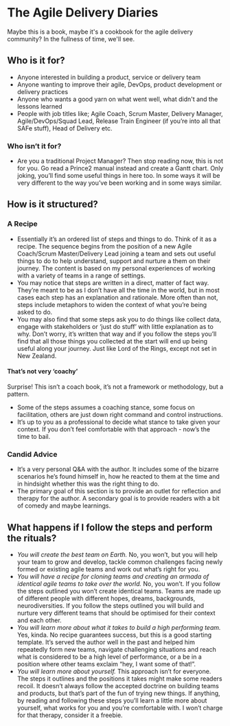 # The Agile Delivery Diaries
Maybe this is a book, maybe it's a cookbook for the agile delivery community? In the fullness of time, we'll see.
## Who is it for?
- Anyone interested in building a product, service or delivery team
- Anyone wanting to improve their agile, DevOps, product development or delivery practices
- Anyone who wants a good yarn on what went well, what didn't and the lessons learned
- People with job titles like; Agile Coach, Scrum Master, Delivery Manager, Agile/DevOps/Squad Lead, Release Train Engineer (if you’re into all that SAFe stuff), Head of Delivery etc. 
### Who isn’t it for?
- Are you a traditional Project Manager? Then stop reading now, this is not for you. Go read a Prince2 manual instead and create a Gantt chart. Only joking, you’ll find some useful things in here too. In some ways it will be very different to the way you’ve been working and in some ways similar.
## How is it structured?
### A Recipe 
- Essentially it’s an ordered list of steps and things to do. Think of it as a recipe. The sequence begins from the position of a new Agile Coach/Scrum Master/Delivery Lead joining a team and sets out useful things to do to help understand, support and nurture a them on their journey. The content is based on my personal experiences of working with a variety of teams in a range of settings. 
- You may notice that steps are written in a direct, matter of fact way. They’re meant to be as I don’t have all the time in the world, but in most cases each step has an explanation and rationale. More often than not, steps include metaphors to widen the context of what you’re being asked to do. 
- You may also find that some steps ask you to do things like collect data, engage with stakeholders or ‘just do stuff’ with little explanation as to why. Don’t worry, it’s written that way and if you follow the steps you’ll find that all those things you collected at the start will end up being useful along your journey. Just like Lord of the Rings, except not set in New Zealand. 
#### That’s not very ‘coachy’
Surprise! This isn’t a coach book, it’s not a framework or methodology, but a pattern. 
- Some of the steps assumes a coaching stance, some focus on facilitation, others are just down right command and control instructions. 
- It’s up to you as a professional to decide what stance to take given your context. If you don’t feel comfortable with that approach - now’s the time to bail.
### Candid Advice
- It’s a very personal Q&A with the author. It includes some of the bizarre scenarios he’s found himself in, how he reacted to them at the time and in hindsight whether this was the right thing to do. 
- The primary goal of this section is to provide an outlet for reflection and therapy for the author. A secondary goal is to provide readers with a bit of comedy and maybe learnings. 
## What happens if I follow the steps and perform the rituals?
- *You will create the best team on Earth.* No, you won’t, but you will help your team to grow and develop, tackle common challenges facing newly formed or existing agile teams and work out what’s right for you. 
- *You will have a recipe for cloning teams and creating an armada of identical agile teams to take over the world.* No, you won’t. If you follow the steps outlined you won’t create identical teams. Teams are made up of different people with different hopes, dreams, backgrounds, neurodiversities. If you follow the steps outlined you will build and nurture very different teams that should be optimised for their context and each other. 
- *You will learn more about what it takes to build a high performing team.* Yes, kinda. No recipe guarantees success, but this is a good starting template. It’s served the author well in the past and helped him repeatedly form new teams, navigate challenging situations and reach what is considered to be a high level of performance, or a be in a position where other teams exclaim “hey, I want some of that!”.
- *You will learn more about yourself.* This approach isn’t for everyone. The steps it outlines and the positions it takes might make some readers recoil. It doesn’t always follow the accepted doctrine on building teams and products, but that’s part of the fun of trying new things. If anything, by reading and following these steps you’ll learn a little more about yourself, what works for you and you’re comfortable with. I won’t charge for that therapy, consider it a freebie. 